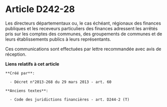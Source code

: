 # Article D242-28

Les   directeurs départementaux ou, le cas échéant, régionaux des finances publiques  et les receveurs particuliers des
finances adressent les arrêtés pris sur les comptes des communes, des groupements de communes et de leurs établissements
publics à leurs représentants. 

Ces communications sont effectuées par lettre recommandée avec avis de réception.

**Liens relatifs à cet article**

	**Créé par**:

	  - Décret n°2013-268 du 29 mars 2013 - art. 60

	**Anciens textes**:

	  - Code des juridictions financières - art. D244-2 (T)
